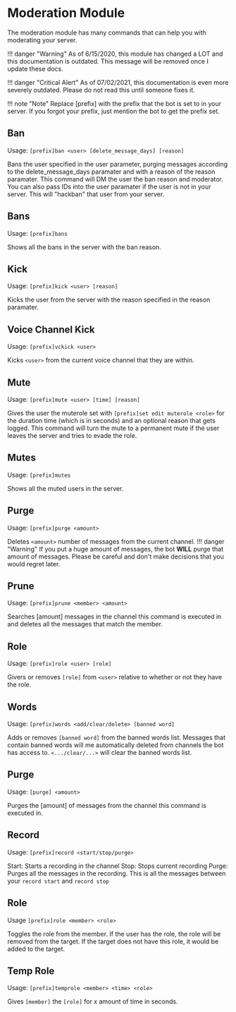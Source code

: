 # Moderation Module
The moderation module has many commands that can help you with moderating your server. 

!!! danger "Warning"
    As of 6/15/2020, this module has changed a LOT and this documentation is outdated. This message will be removed once I update these docs.

!!! danger "Critical Alert"
As of 07/02/2021, this documentation is even more severely outdated. Please do not read this until someone fixes it.

!!! note "Note" 
    Replace [prefix] with the prefix that the bot is set to in your server. If you forgot your prefix, just mention the bot to get the prefix set.

## Ban
Usage: `[prefix]ban <user> [delete_message_days] [reason]`

Bans the user specified in the user parameter, purging messages according to the delete_message_days paramater and with a reason of the reason paramater. This command will DM the user the ban reason and moderator. You can also pass IDs into the user paramater if the user is not in your server. This will "hackban" that user from your server. 

## Bans
Usage: `[prefix]bans`

Shows all the bans in the server with the ban reason.

## Kick
Usage: `[prefix]kick <user> [reason]`

Kicks the user from the server with the reason specified in the reason paramater.

## Voice Channel Kick
Usage: `[prefix]vckick <user>`

Kicks `<user>` from the current voice channel that they are within.

## Mute
Usage: `[prefix]mute <user> [time] [reason]`

Gives the user the muterole set with `[prefix]set edit muterole <role>` for the duration time (which is in seconds) and an optional reason that gets logged. This command will turn the mute to a permanent mute if the user leaves the server and tries to evade the role.

## Mutes
Usage: `[prefix]mutes`

Shows all the muted users in the server.

## Purge
Usage: `[prefix]purge <amount>`

Deletes `<amount>` number of messages from the current channel.
!!! danger "Warning"
    If you put a huge amount of messages, the bot **WILL** purge that amount of messages. Please be careful and don't make decisions that you would regret later.

## Prune
Usage: `[prefix]prune <member> <amount>`

Searches [amount] messages in the channel this command is executed in and deletes all the messages that match the member. 

## Role
Usage: `[prefix]role <user> [role]`

Givers or removes `[role]` from `<user>` relative to whether or not they have the role.

## Words
Usage: `[prefix]words <add/clear/delete> [banned word]`

Adds or removes `[banned word]` from the banned words list. Messages that contain banned words will me automatically deleted from channels the bot has access to. `<.../clear/...>` will clear the banned words list.

## Purge
Usage: `[purge] <amount>`

Purges the [amount] of messages from the channel this command is executed in. 

## Record
Usage: `[prefix]record <start/stop/purge>`

Start: Starts a recording in the channel
Stop: Stops current recording
Purge: Purges all the messages in the recording. This is all the messages between your `record start` and `record stop`

## Role
Usage `[prefix]role <member> <role>`

Toggles the role from the member. If the user has the role, the role will be removed from the target. If the target does not have this role, it would be added to the target.

## Temp Role
Usage: `[prefix]temprole <member> <time> <role>`

Gives `[member]` the `[role]` for x amount of time in seconds.
